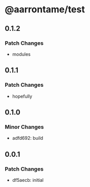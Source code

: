 # @aarrontame/test

## 0.1.2

### Patch Changes

- modules

## 0.1.1

### Patch Changes

- hopefully

## 0.1.0

### Minor Changes

- adfd692: build

## 0.0.1

### Patch Changes

- df5aecb: initial
